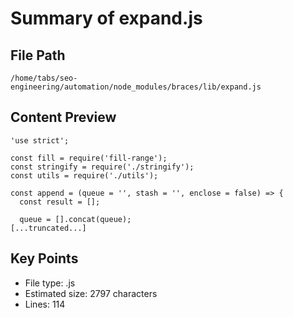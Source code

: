 # Summary of expand.js
  
## File Path
`/home/tabs/seo-engineering/automation/node_modules/braces/lib/expand.js`

## Content Preview
```
'use strict';

const fill = require('fill-range');
const stringify = require('./stringify');
const utils = require('./utils');

const append = (queue = '', stash = '', enclose = false) => {
  const result = [];

  queue = [].concat(queue);
[...truncated...]
```

## Key Points
- File type: .js
- Estimated size: 2797 characters
- Lines: 114
